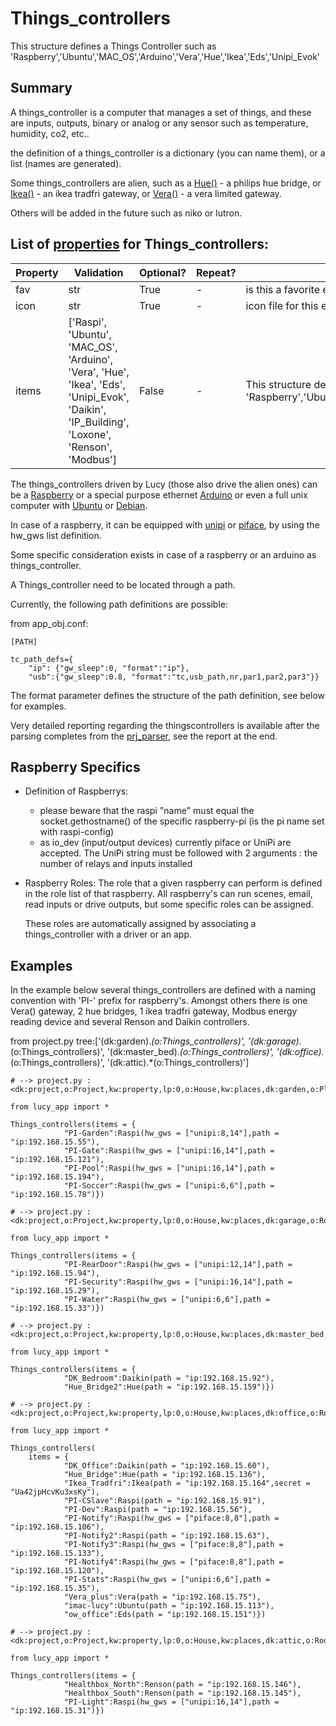 <!--s_name-->
# Things_controllers

<!--e_name-->

<!--s_role-->
<!--e_role-->

<!--s_descr-->
This structure defines a Things Controller such as 'Raspberry','Ubuntu','MAC_OS','Arduino','Vera','Hue','Ikea','Eds','Unipi_Evok'

<!--e_descr-->

## Summary

A things_controller is a computer that manages a set of things, and these are inputs, outputs, binary or analog or any sensor such as temperature, humidity, co2, etc..

the definition of a things_controller is a dictionary (you can name them), or a list (names are generated).

Some things_controllers are alien, such as a [Hue()](Hue_driver.md) - a philips hue bridge, or [Ikea()](Ikea_driver.md) - an ikea tradfri gateway, or [Vera()](Vera_driver.md) - a vera limited gateway.

Others will be added in the future such as niko or lutron.

<!--s_tbl-->
## List of [properties](Properties.md) for __Things_controllers__:

  | Property | Validation | Optional? | Repeat? | Description |
  | --- | --- | --- | --- | --- |
  | fav | str | True | - | is this a favorite element | 
  | icon | str | True | - | icon file for this element | 
  | items | ['Raspi', 'Ubuntu', 'MAC_OS', 'Arduino', 'Vera', 'Hue', 'Ikea', 'Eds', 'Unipi_Evok', 'Daikin', 'IP_Building', 'Loxone', 'Renson', 'Modbus'] | False | - | This structure defines a Things Controller such as 'Raspberry','Ubuntu','MAC_OS','Arduino','Vera','Hue','Ikea','Eds','Unipi_Evok' | 
<!--e_tbl-->

The things_controllers driven by Lucy (those also drive the alien ones) can be a [Raspberry](https://www.raspberrypi.org/) or a special purpose ethernet [Arduino](https://www.arduino.cc/) or even a full unix computer with [Ubuntu](https://www.ubuntu.com/) or [Debian](https://www.debian.org/).

In case of a raspberry, it can be equipped with [unipi](Unipi_driver.md) or [piface](Piface_driver.md), by using the hw_gws list definition.

Some specific consideration exists in case of a raspberry or an arduino as things_controller.

A Things_controller need to be located through a path.

Currently, the following path definitions are possible:

<!--s_insert_{"prj_parser":"app_obj.conf","sections":["PATH"],"vars":["tc_path_defs"]}-->

from app_obj.conf:
```python3
[PATH]

tc_path_defs={
	"ip": {"gw_sleep":0, "format":"ip"},
	"usb":{"gw_sleep":0.8, "format":"tc,usb_path,nr,par1,par2,par3"}}

```

<!--e_insert-->

The format parameter defines the structure of the path definition, see below for examples. 

Very detailed reporting regarding the thingscontrollers is available after the parsing completes from the [prj_parser](Prj_parser.md), see the report at the end.

## Raspberry Specifics

* Definition of Raspberrys:
    * please beware that the raspi "name" must equal the socket.gethostname() of the specific raspberry-pi (is the pi name set with raspi-config)
    * as io_dev (input/output devices) currently piface or UniPi are accepted.   The UniPi string must be followed with 2 arguments : the number of relays and inputs installed

* Raspberry Roles: The role that a given raspberry can perform is defined in the role list of that raspberry. All raspberry's can run scenes, email, read inputs or drive outputs, but some specific roles can be assigned. 
    
    These roles are automatically assigned by associating a things_controller with a driver or an app.

## Examples

In the example below several things_controllers are defined with a naming convention with 'PI-' prefix for raspberry's.
Amongst others there is one Vera() gateway, 2 hue bridges, 1 ikea tradfri gateway, Modbus energy reading device and several Renson and Daikin controllers.


<!--s_insert_{"tree":["(dk:garden).*(o:Things_controllers)","(dk:garage).*(o:Things_controllers)","(dk:master_bed).*(o:Things_controllers)","(dk:office).*(o:Things_controllers)","(dk:attic).*(o:Things_controllers)"]}-->

from project.py tree:['(dk:garden).*(o:Things_controllers)', '(dk:garage).*(o:Things_controllers)', '(dk:master_bed).*(o:Things_controllers)', '(dk:office).*(o:Things_controllers)', '(dk:attic).*(o:Things_controllers)']
```python3
# --> project.py :<dk:project,o:Project,kw:property,lp:0,o:House,kw:places,dk:garden,o:Place,kw:contents,lp:1,o:Things_controllers>

from lucy_app import *

Things_controllers(items = {
            "PI-Garden":Raspi(hw_gws = ["unipi:8,14"],path = "ip:192.168.15.55"),
            "PI-Gate":Raspi(hw_gws = ["unipi:16,14"],path = "ip:192.168.15.121"),
            "PI-Pool":Raspi(hw_gws = ["unipi:16,14"],path = "ip:192.168.15.194"),
            "PI-Soccer":Raspi(hw_gws = ["unipi:6,6"],path = "ip:192.168.15.78")})

# --> project.py :<dk:project,o:Project,kw:property,lp:0,o:House,kw:places,dk:garage,o:Room,kw:contents,lp:0,o:Things_controllers>

from lucy_app import *

Things_controllers(items = {
            "PI-RearDoor":Raspi(hw_gws = ["unipi:12,14"],path = "ip:192.168.15.94"),
            "PI-Security":Raspi(hw_gws = ["unipi:16,14"],path = "ip:192.168.15.29"),
            "PI-Water":Raspi(hw_gws = ["unipi:6,6"],path = "ip:192.168.15.33")})

# --> project.py :<dk:project,o:Project,kw:property,lp:0,o:House,kw:places,dk:master_bed,o:Room,kw:contents,lp:1,o:Things_controllers>

from lucy_app import *

Things_controllers(items = {
            "DK_Bedroom":Daikin(path = "ip:192.168.15.92"),
            "Hue_Bridge2":Hue(path = "ip:192.168.15.159")})

# --> project.py :<dk:project,o:Project,kw:property,lp:0,o:House,kw:places,dk:office,o:Room,kw:contents,lp:0,o:Things_controllers>

from lucy_app import *

Things_controllers(
    items = {
            "DK_Office":Daikin(path = "ip:192.168.15.60"),
            "Hue_Bridge":Hue(path = "ip:192.168.15.136"),
            "Ikea_Tradfri":Ikea(path = "ip:192.168.15.164",secret = "Ua42jpHcvKu3xsKy"),
            "PI-CSlave":Raspi(path = "ip:192.168.15.91"),
            "PI-Dev":Raspi(path = "ip:192.168.15.56"),
            "PI-Notify":Raspi(hw_gws = ["piface:8,8"],path = "ip:192.168.15.106"),
            "PI-Notify2":Raspi(path = "ip:192.168.15.63"),
            "PI-Notify3":Raspi(hw_gws = ["piface:8,8"],path = "ip:192.168.15.133"),
            "PI-Notify4":Raspi(hw_gws = ["piface:8,8"],path = "ip:192.168.15.120"),
            "PI-Stats":Raspi(hw_gws = ["unipi:6,6"],path = "ip:192.168.15.35"),
            "Vera_plus":Vera(path = "ip:192.168.15.75"),
            "imac-lucy":Ubuntu(path = "ip:192.168.15.113"),
            "ow_office":Eds(path = "ip:192.168.15.151")})

# --> project.py :<dk:project,o:Project,kw:property,lp:0,o:House,kw:places,dk:attic,o:Room,kw:contents,lp:0,o:Things_controllers>

from lucy_app import *

Things_controllers(items = {
            "Healthbox_North":Renson(path = "ip:192.168.15.146"),
            "Healthbox_South":Renson(path = "ip:192.168.15.145"),
            "PI-Light":Raspi(hw_gws = ["unipi:16,14"],path = "ip:192.168.15.31")})

```

<!--e_insert-->

